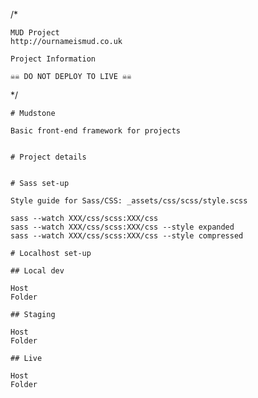/*
	
    MUD Project
    http://ournameismud.co.uk
    
    Project Information
    
    ☠☠ DO NOT DEPLOY TO LIVE ☠☠
	
*/

    # Mudstone

    Basic front-end framework for projects
    
    
    # Project details
    
    
    # Sass set-up
    
    Style guide for Sass/CSS: _assets/css/scss/style.scss
    
    sass --watch XXX/css/scss:XXX/css
    sass --watch XXX/css/scss:XXX/css --style expanded
    sass --watch XXX/css/scss:XXX/css --style compressed
    
    # Localhost set-up
    
    ## Local dev
    
    Host
    Folder
    
    ## Staging
    
    Host
    Folder
    
    ## Live 
    
    Host 
    Folder
